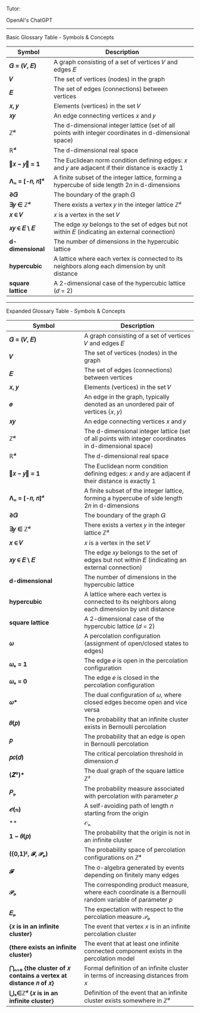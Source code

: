 Tutor:

OpenAI's ChatGPT

- - - -

Basic Glossary Table - Symbols & Concepts

| Symbol          | Description |
|----------------|------------|
| **𝐺 = (𝑉, 𝐸)** | A graph consisting of a set of vertices 𝑉 and edges 𝐸 |
| **𝑉**          | The set of vertices (nodes) in the graph |
| **𝐸**          | The set of edges (connections) between vertices |
| **𝑥, 𝑦**       | Elements (vertices) in the set 𝑉 |
| **𝑥𝑦**         | An edge connecting vertices 𝑥 and 𝑦 |
| **ℤᵈ**         | The d-dimensional integer lattice (set of all points with integer coordinates in d-dimensional space) |
| **ℝᵈ**         | The d-dimensional real space |
| **‖𝑥 − 𝑦‖ = 1** | The Euclidean norm condition defining edges: 𝑥 and 𝑦 are adjacent if their distance is exactly 1 |
| **Λₙ = [-𝑛, 𝑛]ᵈ** | A finite subset of the integer lattice, forming a hypercube of side length 2𝑛 in d-dimensions |
| **∂𝐺**         | The boundary of the graph 𝐺 |
| **∃𝑦 ∈ ℤᵈ**   | There exists a vertex 𝑦 in the integer lattice ℤᵈ |
| **𝑥 ∈ 𝑉**      | 𝑥 is a vertex in the set 𝑉 |
| **𝑥𝑦 ∈ 𝐸 \ 𝐸** | The edge 𝑥𝑦 belongs to the set of edges but not within 𝐸 (indicating an external connection) |
| **d-dimensional** | The number of dimensions in the hypercubic lattice |
| **hypercubic** | A lattice where each vertex is connected to its neighbors along each dimension by unit distance |
| **square lattice** | A 2-dimensional case of the hypercubic lattice (𝑑 = 2) |

- - - -

Expanded Glossary Table - Symbols & Concepts

| Symbol          | Description |
|----------------|------------|
| **𝐺 = (𝑉, 𝐸)** | A graph consisting of a set of vertices 𝑉 and edges 𝐸 |
| **𝑉**          | The set of vertices (nodes) in the graph |
| **𝐸**          | The set of edges (connections) between vertices |
| **𝑥, 𝑦**       | Elements (vertices) in the set 𝑉 |
| **𝑒**          | An edge in the graph, typically denoted as an unordered pair of vertices {𝑥, 𝑦} |
| **𝑥𝑦**         | An edge connecting vertices 𝑥 and 𝑦 |
| **ℤᵈ**         | The d-dimensional integer lattice (set of all points with integer coordinates in d-dimensional space) |
| **ℝᵈ**         | The d-dimensional real space |
| **‖𝑥 − 𝑦‖ = 1** | The Euclidean norm condition defining edges: 𝑥 and 𝑦 are adjacent if their distance is exactly 1 |
| **Λₙ = [-𝑛, 𝑛]ᵈ** | A finite subset of the integer lattice, forming a hypercube of side length 2𝑛 in d-dimensions |
| **∂𝐺**         | The boundary of the graph 𝐺 |
| **∃𝑦 ∈ ℤᵈ**   | There exists a vertex 𝑦 in the integer lattice ℤᵈ |
| **𝑥 ∈ 𝑉**      | 𝑥 is a vertex in the set 𝑉 |
| **𝑥𝑦 ∈ 𝐸 \ 𝐸** | The edge 𝑥𝑦 belongs to the set of edges but not within 𝐸 (indicating an external connection) |
| **d-dimensional** | The number of dimensions in the hypercubic lattice |
| **hypercubic** | A lattice where each vertex is connected to its neighbors along each dimension by unit distance |
| **square lattice** | A 2-dimensional case of the hypercubic lattice (𝑑 = 2) |
| **𝜔**          | A percolation configuration (assignment of open/closed states to edges) |
| **𝜔ₑ = 1**     | The edge 𝑒 is open in the percolation configuration |
| **𝜔ₑ = 0**     | The edge 𝑒 is closed in the percolation configuration |
| **𝜔\***        | The dual configuration of 𝜔, where closed edges become open and vice versa |
| **𝜃(𝑝)**       | The probability that an infinite cluster exists in Bernoulli percolation |
| **𝑝**          | The probability that an edge is open in Bernoulli percolation |
| **𝑝𝑐(𝑑)**      | The critical percolation threshold in dimension 𝑑 |
| **(𝒁²)\***     | The dual graph of the square lattice ℤ² |
| **𝑃ₚ**         | The probability measure associated with percolation with parameter 𝑝 |
| **𝒪(𝑛)**       | A self-avoiding path of length 𝑛 starting from the origin |
| **|𝒪ₙ|**       | The number of self-avoiding paths of length 𝑛 from the origin |
| **1 − 𝜃(𝑝)**   | The probability that the origin is not in an infinite cluster |
| **({0,1}ᴱ, 𝓕, 𝒫ₚ)** | The probability space of percolation configurations on ℤᵈ |
| **𝓕**          | The σ-algebra generated by events depending on finitely many edges |
| **𝒫ₚ**         | The corresponding product measure, where each coordinate is a Bernoulli random variable of parameter 𝑝 |
| **𝐸ₚ**         | The expectation with respect to the percolation measure 𝒫ₚ |
| **{𝑥 is in an infinite cluster}** | The event that vertex 𝑥 is in an infinite percolation cluster |
| **{there exists an infinite cluster}** | The event that at least one infinite connected component exists in the percolation model |
| **⋂ₙ₌₀ {the cluster of 𝑥 contains a vertex at distance 𝑛 of 𝑥}** | Formal definition of an infinite cluster in terms of increasing distances from 𝑥 |
| **⋃ₓ∈ℤᵈ {𝑥 is in an infinite cluster}** | Definition of the event that an infinite cluster exists somewhere in ℤᵈ |

